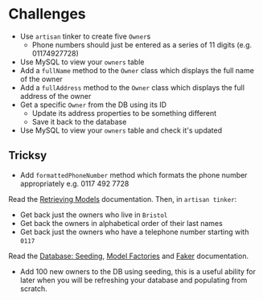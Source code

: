 # Challenges

- Use `artisan` tinker to create five `Owner`s
    - Phone numbers should just be entered as a series of 11 digits (e.g. 01174927728)
- Use MySQL to view your `owners` table
- Add a `fullName` method to the `Owner` class which displays the full name of the owner
- Add a `fullAddress` method to the `Owner` class which displays the full address of the owner
- Get a specific `Owner` from the DB using its ID
    - Update its address properties to be something different
    - Save it back to the database
- Use MySQL to view your `owners` table and check it's updated

## Tricksy

- Add `formattedPhoneNumber` method which formats the phone number appropriately
    e.g. 0117 492 7728

Read the [Retrieving Models](https://laravel.com/docs/master/eloquent#retrieving-models) documentation. Then, in `artisan tinker`:

- Get back just the owners who live in `Bristol`
- Get back the owners in alphabetical order of their last names
- Get back just the owners who have a telephone number starting with `0117`

Read the [Database: Seeding](http://laravel.com/docs/master/seeding), [Model Factories](https://laravel.com/docs/master/database-testing#writing-factories) and [Faker](https://github.com/fzaninotto/Faker) documentation.

- Add 100 new owners to the DB using seeding, this is a useful ability for later when you will be refreshing your database and populating from scratch.
